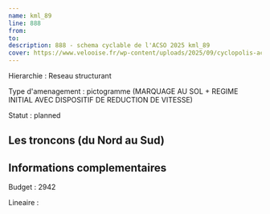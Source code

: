 ```yaml
---
name: kml_89 
line: 888
from: 
to:  
description: 888 - schema cyclable de l'ACSO 2025 kml_89 
cover: https://www.velooise.fr/wp-content/uploads/2025/09/cyclopolis-acso-default.jpg
---
```

Hierarchie : Reseau structurant

Type d'amenagement : pictogramme (MARQUAGE AU SOL + REGIME INITIAL AVEC DISPOSITIF DE REDUCTION DE VITESSE)

Statut : planned

## Les troncons (du Nord au Sud)

## Informations complementaires

Budget  : 2942 

Lineaire :

